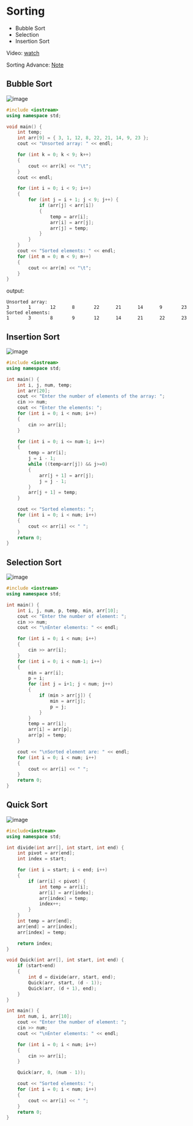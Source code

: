 # Sorting

- Bubble Sort
- Selection
- Insertion Sort

Video: [watch](https://www.youtube.com/watch?v=SWLLKLov_qs&t=520s)

Sorting Advance: [Note](https://github.com/kiaky0/C_plusplus_learning/blob/main/Data_struct_C%2B%2B/14_Lec13_Sorting.md)

## Bubble Sort

![image](https://github.com/kiaky0/Programming/assets/109141627/71af33bb-d796-499b-825a-cbf16167fbb9)

```C++
#include <iostream>
using namespace std;

void main() {
	int temp;
	int arr[9] = { 3, 1, 12, 8, 22, 21, 14, 9, 23 };
	cout << "Unsorted array: " << endl;

	for (int k = 0; k < 9; k++)
	{
		cout << arr[k] << "\t";
	}
	cout << endl;

	for (int i = 0; i < 9; i++)
	{
		for (int j = i + 1; j < 9; j++) {
			if (arr[j] < arr[i])
			{
				temp = arr[i];
				arr[i] = arr[j];
				arr[j] = temp;
			}
		}
	}
	cout << "Sorted elements: " << endl;
	for (int m = 0; m < 9; m++)
	{
		cout << arr[m] << "\t";
	}
}
```

output:
```
Unsorted array:
3       1       12      8       22      21      14      9       23
Sorted elements:
1       3       8       9       12      14      21      22      23
```

## Insertion Sort

![image](https://github.com/kiaky0/Programming/assets/109141627/5bb768e2-af92-471c-9f78-569a89b2254e)


```C++
#include <iostream>
using namespace std;

int main() {
	int i, j, num, temp;
	int arr[20];
	cout << "Enter the number of elements of the array: ";
	cin >> num;
	cout << "Enter the elements: ";
	for (int i = 0; i < num; i++)
	{
		cin >> arr[i];
	}

	for (int i = 0; i <= num-1; i++)
	{
		temp = arr[i];
		j = i - 1;
		while ((temp<arr[j]) && j>=0)
		{
			arr[j + 1] = arr[j]; 
			j = j - 1;
		}
		arr[j + 1] = temp;
	}

	cout << "Sorted elements: ";
	for (int i = 0; i < num; i++)
	{
		cout << arr[i] << " ";
	}
	return 0;
}
```

## Selection Sort

![image](https://github.com/kiaky0/Programming/assets/109141627/1c429b15-4ad9-4609-8b4e-a3f475abee2e)


```C++
#include <iostream>
using namespace std;

int main() {
	int i, j, num, p, temp, min, arr[10];
	cout << "Enter the number of element: ";
	cin >> num;
	cout << "\nEnter elements: " << endl;

	for (int i = 0; i < num; i++)
	{
		cin >> arr[i];
	}
	for (int i = 0; i < num-1; i++)
	{
		min = arr[i]; 
		p = i;
		for (int j = i+1; j < num; j++)
		{
			if (min > arr[j]) {
				min = arr[j];
				p = j;
			}
		}
		temp = arr[i];
		arr[i] = arr[p];
		arr[p] = temp;
	}

	cout << "\nSorted element are: " << endl;
	for (int i = 0; i < num; i++)
	{
		cout << arr[i] << " ";
	}
	return 0;
}
```

## Quick Sort

![image](https://github.com/kiaky0/Programming/assets/109141627/a15402f9-3246-47e0-ae68-cd2442b66cf5)

```C++
#include<iostream>
using namespace std;

int divide(int arr[], int start, int end) {
	int pivot = arr[end];
	int index = start;

	for (int i = start; i < end; i++)
	{
		if (arr[i] < pivot) {
			int temp = arr[i];
			arr[i] = arr[index];
			arr[index] = temp;
			index++;
		}
	}
	int temp = arr[end];
	arr[end] = arr[index];
	arr[index] = temp;

	return index;
}

void Quick(int arr[], int start, int end) {
	if (start<end)
	{
		int d = divide(arr, start, end);
		Quick(arr, start, (d - 1));
		Quick(arr, (d + 1), end);
	}
}

int main() {
	int num, i, arr[10];
	cout << "Enter the number of element: ";
	cin >> num;
	cout << "\nEnter elements: " << endl;

	for (int i = 0; i < num; i++)
	{
		cin >> arr[i];
	}

	Quick(arr, 0, (num - 1));

	cout << "Sorted elements: ";
	for (int i = 0; i < num; i++)
	{
		cout << arr[i] << " ";
	}
	return 0;
}
```





